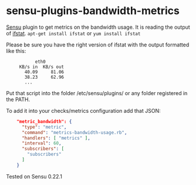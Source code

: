 # sensu-plugins-bandwidth-metrics

[Sensu](https://sensuapp.org/,"Sensu") plugin to get metrics on the bandwidth usage. It is reading the output of [ifstat](http://gael.roualland.free.fr/ifstat/, "ifstat"). 
`apt-get install ifstat` or `yum install ifstat`

Please be sure you have the right version of ifstat with the output formatted like this:
```
           eth0  
     KB/s in  KB/s out  
       40.09     81.06  
       38.23     62.96  
       ...
```

Put that script into the folder /etc/sensu/plugins/ or any folder registered in the PATH.

To add it into your checks/metrics configuration add that JSON:
```json
    "metric_bandwidth": {
      "type": "metric",
      "command": "metrics-bandwidth-usage.rb",
      "handlers": [ "metrics" ],
      "interval": 60,
      "subscribers": [
        "subscribers"
      ]
    }
```    

Tested on Sensu 0.22.1